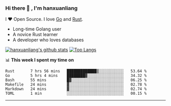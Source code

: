### Hi there 👋 , I'm hanxuanliang

<!--
**hanxuanliang/hanxuanliang** is a ✨ _special_ ✨ repository because its `README.md` (this file) appears on your GitHub profile.

Here are some ideas to get you started:

- 🔭 I’m currently working on ...
- 🌱 I’m currently learning ...
- 👯 I’m looking to collaborate on ...
- 🤔 I’m looking for help with ...
- 💬 Ask me about ...
- 📫 How to reach me: ...
- 😄 Pronouns: ...
- ⚡ Fun fact: ...
-->
I ❤ Open Source. I love [Go](https://golang.org) and [Rust](https://www.rust-lang.org/zh-CN/).

* Long-time Golang user
* A novice Rust learner
* A developer who loves databases

[![hanxuanliang's github stats](https://github-readme-stats.vercel.app/api/top-langs/?username=hanxuanliang&hide=html)](https://github.com/anuraghazra/github-readme-stats)
[![Top Langs](https://github-readme-stats.vercel.app/api?username=hanxuanliang&show_icons=true&count_private=true&line_height=40)](https://github.com/anuraghazra/github-readme-stats)

📊 **This week I spent my time on**
<!--START_SECTION:waka-->

```text
Rust       7 hrs 56 mins   █████████████▒░░░░░░░░░░░   53.64 %
Go         5 hrs 4 mins    ████████▓░░░░░░░░░░░░░░░░   34.32 %
Bash       55 mins         █▓░░░░░░░░░░░░░░░░░░░░░░░   06.25 %
Makefile   24 mins         ▓░░░░░░░░░░░░░░░░░░░░░░░░   02.78 %
Markdown   24 mins         ▓░░░░░░░░░░░░░░░░░░░░░░░░   02.74 %
TOML       1 min           ░░░░░░░░░░░░░░░░░░░░░░░░░   00.15 %
```

<!--END_SECTION:waka-->

***
